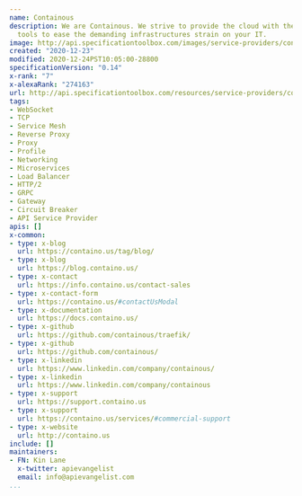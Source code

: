 ```yaml
---
name: Containous
description: We are Containous. We strive to provide the cloud with the most powerful
  tools to ease the demanding infrastructures strain on your IT.
image: http://api.specificationtoolbox.com/images/service-providers/containous.jpg
created: "2020-12-23"
modified: 2020-12-24PST10:05:00-28800
specificationVersion: "0.14"
x-rank: "7"
x-alexaRank: "274163"
url: http://api.specificationtoolbox.com/resources/service-providers/containous/
tags:
- WebSocket
- TCP
- Service Mesh
- Reverse Proxy
- Proxy
- Profile
- Networking
- Microservices
- Load Balancer
- HTTP/2
- GRPC
- Gateway
- Circuit Breaker
- API Service Provider
apis: []
x-common:
- type: x-blog
  url: https://containo.us/tag/blog/
- type: x-blog
  url: https://blog.containo.us/
- type: x-contact
  url: https://info.containo.us/contact-sales
- type: x-contact-form
  url: https://containo.us/#contactUsModal
- type: x-documentation
  url: https://docs.containo.us/
- type: x-github
  url: https://github.com/containous/traefik/
- type: x-github
  url: https://github.com/containous/
- type: x-linkedin
  url: https://www.linkedin.com/company/containous/
- type: x-linkedin
  url: https://www.linkedin.com/company/containous
- type: x-support
  url: https://support.containo.us
- type: x-support
  url: https://containo.us/services/#commercial-support
- type: x-website
  url: http://containo.us
include: []
maintainers:
- FN: Kin Lane
  x-twitter: apievangelist
  email: info@apievangelist.com
...
```

